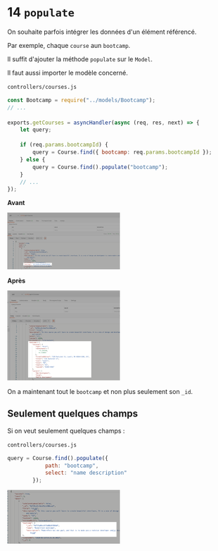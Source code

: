 # 14 `populate`

On souhaite parfois intégrer les données d'un élément référencé.

Par exemple, chaque `course`  aun `bootcamp`.

Il suffit d'ajouter la méthode `populate` sur le `Model`.

Il faut aussi importer le modèle concerné.

`controllers/courses.js`

```js
const Bootcamp = require("../models/Bootcamp");
// ...

exports.getCourses = asyncHandler(async (req, res, next) => {
    let query;

    if (req.params.bootcampId) {
        query = Course.find({ bootcamp: req.params.bootcampId });
    } else {
        query = Course.find().populate("bootcamp");
    }
	// ...
});
```

**Avant**

<img src="assets/Screenshot 2020-05-13 at 15.21.45.png" alt="Screenshot 2020-05-13 at 15.21.45" style="zoom:25%;" />

**Après**

<img src="assets/Screenshot 2020-05-13 at 15.23.46.png" alt="Screenshot 2020-05-13 at 15.23.46" style="zoom:25%;" />

On a maintenant tout le `bootcamp` et non plus seulement son `_id`.

## Seulement quelques champs 

Si on veut seulement quelques champs :

`controllers/courses.js`

```js
query = Course.find().populate({
            path: "bootcamp",
            select: "name description"
        });
```

<img src="assets/Screenshot 2020-05-13 at 15.36.58.png" alt="Screenshot 2020-05-13 at 15.36.58" style="zoom:25%;" />

